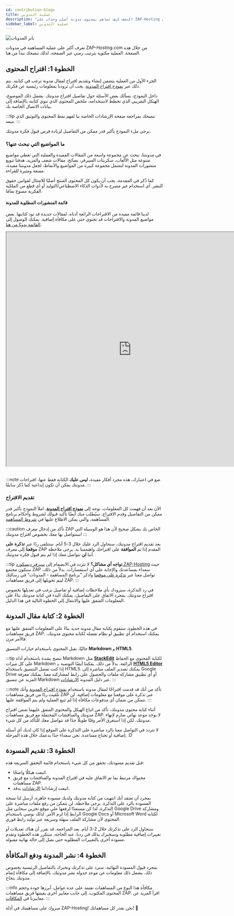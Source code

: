 ```yaml
---
id: contribution-blogs
title: عملية التدوين
description: "اكتشف كيف تساهم بمحتوى مدونة أصلي وجذاب على ZAP-Hosting وشارك خبرتك مع جمهور واسع → تعلّم المزيد الآن"
sidebar_label: عملية التدوين
---
```


![بانر المدونات](https://screensaver01.zap-hosting.com/index.php/s/ysxLZ26K3dSRLJQ/preview)

تعرف أكثر على عملية المساهمة في مدونات ZAP-Hosting.com من خلال هذه الصفحة. العملية مكتوبة بترتيب زمني عبر الصفحة، لذلك ننصحك تبدأ من هنا.

## الخطوة 1: اقتراح المحتوى

الجزء الأول من العملية يتضمن إنشاء وتقديم اقتراح لمقال مدونة ترغب في كتابته. يتم ذلك عبر [نموذج اقتراح المدونة](https://forms.gle/jft8sb4mmKMkbt5W9). يجب أن تزودنا بمعلومات رئيسية عن فكرتك.

داخل النموذج، نسألك بعض الأسئلة حول تفاصيل اقتراح مدونتك. يشمل ذلك الموضوع، الهيكل التقريبي الذي تخطط لاستخدامه، ملخص المحتوى الذي تنوي كتابته بالإضافة إلى بيانات الاتصال الخاصة بك.

:::tip
ننصحك بمراجعة صفحة الإرشادات الخاصة بنا لفهم نمط المحتوى والتوثيق الذي نتبعه.
:::

يرجى ملء النموذج بأكبر قدر ممكن من التفاصيل لزيادة فرص قبول فكرة مدونتك.

### ما المواضيع التي نبحث عنها؟

في مدونتنا، نبحث عن مجموعة واسعة من المقالات المفيدة والعملية التي تغطي مواضيع متنوعة مثل الألعاب، سكربتات السيرفر، نصائح، مقالات شغف والمزيد. هدفنا تنويع منشورات المدونة لتشمل مجموعة كبيرة من المواضيع والأنماط، لجعل مدونتنا مفيدة، ممتعة ومثيرة للقراءة.

كما ذُكر في المقدمة، يجب أن يكون كل المحتوى المنتج أصليًا للامتثال لقوانين حقوق النشر. أي استخدام غير مصرح به لأدوات الذكاء الاصطناعي/التوليد أو أي قطع من الملكية الفكرية ممنوع تمامًا.

#### قائمة المنشورات المطلوبة للمدونة

لدينا قائمة مفيدة من الاقتراحات الرائعة أدناه، لمقالات جديدة قد تود كتابتها. بعض مواضيع المدونة والاقتراحات قد تحتوي حتى على مكافأة إضافية. يمكنك الوصول إلى [القائمة يدويًا من هنا](https://docs.google.com/document/d/1XviKFThPxVcbunCZ9zh4xghmrNjettfTLRutIUsZkkY/edit?usp=sharing).

<iframe width="800" height="750" src="https://docs.google.com/document/d/e/2PACX-1vRAqtCddNwDR44ciI9_xfyKEFWiWp0Y_B7S3YVB2yxXCbpylTpBYc8Vvpb-E1lXVPRXm9NdIkP5tiDA/pub?embedded=true"></iframe>
<br></br>

:::note
ضع في اعتبارك، هذه مجرد أفكار مفيدة، **ليس عليك** الكتابة فقط عنها، اقتراحات مدونتك يمكن أن تكون إبداعية كما ذُكر سابقًا.
:::

### تقديم الاقتراح

الآن بعد أن فهمت كل المعلومات، توجه إلى **[نموذج اقتراح المدونة](https://forms.gle/jft8sb4mmKMkbt5W9)**. املأ النموذج بأكبر قدر ممكن من التفاصيل وقدم الاقتراح. سيُطلب منك أيضًا تأكيد قبولك لشروط وأحكام برنامج المساهمة، والتي يمكن الاطلاع عليها في [شروط المساهمة](contribution-terms.md).

:::caution
تأكد من إدخال معرف ZAP الخاص بك بشكل صحيح لأن هذا هو الوسيلة التي سنتواصل بها معك بخصوص اقتراح مدونتك!
:::

بعد تقديم اقتراح مدونتك، سنحاول الرد عليك خلال 3-5 أيام. ستتلقى ردًا عبر **تذكرة على موقعنا** إلى معرف ZAP المقدم إذا تم **الموافقة** على اقتراحك واهتممنا به. يرجى ملاحظة أننا __لن__ نتواصل معك إذا لم يتم قبول فكرة مدونتك.

:::tip
**تواجه أي مشاكل؟** لا تتردد في الانضمام إلى [سيرفر ديسكورد ZAP-Hosting](https://zap-hosting.com/discord) حيث سنكون مجتمع ZAP سعداء بمساعدتك والإجابة على أي استفسارات. بدلاً من ذلك، تواصل معنا عبر [تذكرة على موقعنا](https://zap-hosting.com/en/customer/support/) واذكر "برنامج المساهمة - المدونات" في رسالتك ليتم تحويلها إلى فريق مساهمات ZAP.
:::

في رد التذكرة، سنزودك بأي ملاحظات إضافية أو تفاصيل نرغب في تعديلها بخصوص اقتراح مدونتك. بمجرد الاتفاق على التفاصيل، يمكنك البدء في كتابة مدونتك بناءً على المعلومات المتفق عليها والانتقال إلى الخطوة التالية في هذا الدليل.

## الخطوة 2: كتابة مقال المدونة

في هذه الخطوة، ستقوم بكتابة مقال مدونة جديد بناءً على المعلومات المتفق عليها مع فريق مساهمات ZAP. يمكنك استخدام أي تطبيق أو نظام تفضله لكتابة محتوى مدونتك، فالأمر مرن.

حاليًا، نقبل المحتوى باستخدام خيارات التنسيق **Markdown** و **HTML5**.

:::tip
ننصح بشدة باستخدام أداة Markdown مثل **[StackEdit](https://stackedit.io/app#)** لكتابة المحتوى مع الحفاظ على كل ميزات Markdown الرائعة. بدلاً من ذلك، يمكننا أيضًا التوصية بـ **[HTML5 Editor](https://html5-editor.net/)** إذا كنت تفضل التنسيق باستخدام HTML5. يمكنك تصدير الملف مباشرة إلى Google Drive أو أي تطبيق مشاركة ملفات والحصول على رابط لمشاركته معنا. يمكنك معرفة المزيد عن تنسيق Markdown عبر دليل المدونة [الإرشادات](contribution-blogs-guidelines.md).
:::

:::note
تأكد من أنك قد قدمت اقتراحًا لمقال مدونة باستخدام [نموذج اقتراح المدونة](https://forms.gle/jft8sb4mmKMkbt5W9) وأنك تلقيت ردًا من فريق مساهمات ZAP عبر تذكرة على موقعنا مع معلومات إضافية. لن نتمكن من ضمان أي مدفوعات مكافأة إذا لم تتبع العملية ولم يتم الموافقة عليها.
:::

أثناء كتابة محتوى مدونتك، تأكد من اتباع الهيكل والمحتوى المتفق عليهما ضمن اقتراح مدونتك والمناقشات المحتملة مع فريق مساهمات ZAP. لا يوجد موعد نهائي صارم لإنهاء مدونتك، لكن إذا استغرق الأمر وقتًا طويلًا جدًا قد نتواصل معك للتأكد من كل شيء.

لا تتردد في التواصل معنا بالرد مباشرة على التذكرة على الموقع إذا كان لديك أي أسئلة إضافية أو تحتاج مساعدة. نحن سعداء جدًا بدعمك خلال هذه المرحلة. :D

## الخطوة 3: تقديم المسودة

قبل تقديم مسودتك، تحقق من كل شيء باستخدام قائمة التحقق السريعة هذه:
- اتبعت هيكلًا واضحًا.
- محتواك مرتبط بما تم الاتفاق عليه في اقتراح المدونة والمناقشات مع فريق مساهمات ZAP.
- اتبعت إرشاداتنا [الإرشادات](contribution-blogs-guidelines.md) بدقة.

بمجرد أن تعتقد أنك انتهيت من كتابة مدونتك ولديك مسودة جاهزة، أرسل لنا نسخة المسودة بالرد على التذكرة. يرجى ملاحظة، لن تتمكن من رفع ملفات مباشرة على التذكرة، لذا كن مستعدًا لرفعها على موقع تخزين سحابي مثل Google Drive ومشاركة الرابط إذا لزم الأمر. لذلك نوصي باستخدام Google Docs أو Microsoft Word لكتابة المحتوى لأن مشاركة الملف سهلة وسريعة عبر توليد رابط فوري.

سنحاول الرد على تذكرتك خلال 2-3 أيام. بعد المراجعة، قد نقرر أن هناك تعديلات أو تغييرات إضافية مطلوبة وسنخبرك بذلك في ردنا. عند الحاجة، ستكرر هذه الخطوة وتقدم مسودة أخرى بالتغييرات المطلوبة حتى نصل إلى حالة نهائية مقبولة.

## الخطوة 4: نشر المدونة ودفع المكافأة

بمجرد قبول المسودة النهائية، سنرد على تذكرتك ونخبرك بالتفاصيل الرئيسية بخصوص ذلك. يشمل ذلك معلومات عن موعد جدولة نشر مدونتك، بالإضافة إلى مكافأة إتمام مدونتك بنجاح.

:::info
مكافأة هذا النوع من المساهمات تعتمد على عدة عوامل، أبرزها جودة وحجم المحتوى المكتوب، إلى جانب معايير أخرى يقيمها فريق مساهمات ZAP. اقرأ المزيد عن معاييرنا في [المكافآت](contribution-rewards.md).
:::

مبروك على مساهمتك في أدلة ZAP-Hosting! نحن نقدر كل مساهماتك! 💚